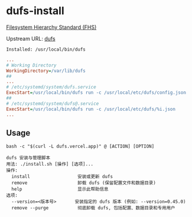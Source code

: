 # dufs-install

[Filesystem Hierarchy Standard (FHS)](https://en.wikipedia.org/wiki/Filesystem_Hierarchy_Standard) 

Upstream URL: 
[dufs](https://github.com/sigoden/dufs) 

```
Installed: /usr/local/bin/dufs
```
```ini
...
# Working Directory
WorkingDirectory=/var/lib/dufs
##
...
# /etc/systemd/system/dufs.service
ExecStart=/usr/local/bin/dufs run -c /usr/local/etc/dufs/config.json
##
# /etc/systemd/system/dufs@.service
ExecStart=/usr/local/bin/dufs run -c /usr/local/etc/dufs/%i.json
...
```

## Usage

```
bash -c "$(curl -L dufs.vercel.app)" @ [ACTION] [OPTION]
```

```
dufs 安装与管理脚本
用法: ./install.sh [操作] [选项]...
操作:
  install                  安装或更新 dufs
  remove                   卸载 dufs (保留配置文件和数据目录)
  help                     显示此帮助信息
选项:
  --version=<版本号>       安装指定的 dufs 版本 (例如: --version=0.45.0)
  remove --purge           彻底卸载 dufs, 包括配置、数据目录和专用用户

```

